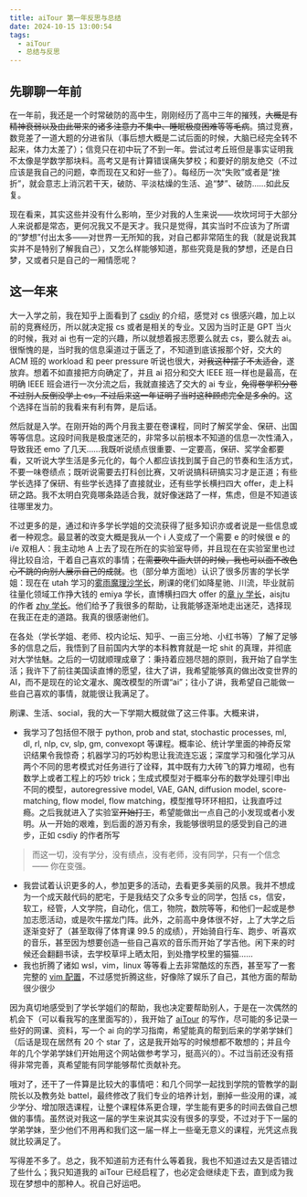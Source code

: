 ```yaml
---
title: aiTour 第一年反思与总结
date: 2024-10-15 13:00:54
tags:
  - aiTour
  - 总结与反思
---
```


## 先聊聊一年前

在一年前，我还是一个时常破防的高中生，刚刚经历了高中三年的摧残，~~大概是有精神衰弱以及由此带来的诸多注意力不集中、睡眠极度困难等等毛病~~。搞过竞赛，数竞差了一道大题的分进省队（事后想大概是二试后面的时候，大脑已经完全转不起来，体力太差了）；信竞只在初中玩了不到一年。尝试过考丘班但是事实证明我不太像是学数学那块料。高考又是有计算错误痛失梦校；和要好的朋友绝交（不过应该是我自己的问题，幸而现在又和好一些了）。每经历一次“失败”或者是“挫折”，就会意志上消沉若干天，破防、平淡枯燥的生活、追“梦”、破防……如此反复。

现在看来，其实这些并没有什么影响，至少对我的人生来说——坎坎坷坷于大部分人来说都是常态，更何况我又不是天才。我只是觉得，其实当时不应该为了所谓的“梦想”付出太多——对世界一无所知的我，对自己都非常陌生的我（就是说我其实并不是特别了解我自己），又怎么样能够知道，那些究竟是我的梦想，还是白日梦，又或者只是自己的一厢情愿呢？

## 这一年来

大一入学之前，我在知乎上面看到了 [csdiy](https://csdiy.wiki) 的介绍，感觉对 cs 很感兴趣，加上以前的竞赛经历，所以就决定报 cs 或者是相关的专业。又因为当时正是 GPT 当火的时候，我对 ai 也有一定的兴趣，所以就想着报志愿要么就去 cs，要么就去 ai。很惭愧的是，当时我的信息渠道过于匮乏了，不知道到底该报那个好，交大的 ACM 班的 workload 和 peer pressure 听说也很大，~~对我这种摆子不太适合~~，遂放弃。想着不如直接把方向确定了，并且 ai 招分和交大 IEEE 班一样也是最高，在明确 IEEE 班会进行一次分流之后，我就直接选了交大的 ai 专业，~~免得卷学积分卷不过别人反倒没学上 cs，不过后来这一年证明了当时这种顾虑完全是多余的~~。这个选择在当前的我看来有利有弊，是后话。

然后就是入学。在刚开始的两个月我主要在卷课程，同时了解奖学金、保研、出国等等信息。这段时间我是极度迷茫的，非常多以前根本不知道的信息一次性涌入，导致我还 emo 了几天……我既听说绩点很重要、一定要高，保研、奖学金都要看，又听说大学生活是多元化的，每个人都应该找到属于自己的节奏和生活方式，不要一味卷绩点；既听说需要去打科创比赛，又听说搞科研搞实习才是正道；有些学长选择了保研、有些学长选择了直接就业，还有些学长横扫四大 offer，走上科研之路。我不太明白究竟哪条路适合我，就好像迷路了一样，焦虑，但是不知道该往哪里发力。

不过更多的是，通过和许多学长学姐的交流获得了挺多知识亦或者说是一些信息或者一种观念。最显著的改变大概是我从一个 i 人变成了一个需要 e 的时候很 e 的 i/e 双相人：我主动地 A 上去了现在所在的实验室导师，并且现在在实验室里也过得比较自洽，干着自己喜欢的事情；~~在需要吹牛画大饼的时候，我也可以面不改色心不跳的向别人展示自己的成就~~。也（部分单方面地）认识了很多厉害的学长学姐：现在在 utah 学习的[雾雨魔理沙学长](https://github.com/MarisaKirisame)，刷课的佬们如降星驰、川流，毕业就前往量化领域工作挣大钱的 emiya 学长，直博横扫四大 offer 的[章 jy 学长](https://github.com/Junyi42)，aisjtu 的作者 [zhy 学长](https://github.com/anyeZHY)。他们给予了我很多的帮助，让我能够逐渐地走出迷茫，选择现在我正在走的道路。我真的很感谢他们。

在各处（学长学姐、老师、校内论坛、知乎、一亩三分地、小红书等）了解了足够多的信息之后，我悟到了目前国内大学的本科教育就是一坨 shit 的真理，并彻底对大学怯魅。之后的一切就顺理成章了：秉持着应翘尽翘的原则，我开始了自学生活；我许下了前往美国读直博的愿望，往大了讲，我希望能够真的做出改变世界的 AI，而不是现在的论文灌水、魔改模型的所谓“ai”；往小了讲，我希望自己能做一些自己喜欢的事情，就能很让我满足了。

刷课、生活、social，我的大一下学期大概就做了这三件事。大概来讲，

- 我学习了包括但不限于 python, prob and stat, stochastic processes, ml, dl, rl, nlp, cv, slp, gm, convexopt 等课程。概率论、统计学里面的神奇反常识结果令我惊奇；机器学习的巧妙构思让我流连忘返；深度学习和强化学习从两个不同的思考模式对任务进行了诠释，其中既有力大砖飞的算力堆砌，也有数学上或者工程上的巧妙 trick；生成式模型对于概率分布的数学处理引申出不同的模型，autoregressive model, VAE, GAN, diffusion model, score-matching, flow model, flow matching，模型推导环环相扣，让我直呼过瘾。之后我就进入了实验室~~开始打工~~，希望能做出一点自己的小发现或者小发明。从一开始的艰难，到后面的游刃有余，我能够很明显的感受到自己的进步，正如 csdiy 的作者所写

> 而这一切，没有学分，没有绩点，没有老师，没有同学，只有一个信念 —— 你在变强。

- 我尝试着认识更多的人，参加更多的活动，去看更多美丽的风景。我并不想成为一个成天敲代码的肥宅，于是我结交了众多专业的同学，包括 cs，信安，软工，经管，人文学院，自动化，信工，物院，数院等等，和他们一起或是参加志愿活动，或是吹牛摆龙门阵。此外，之前高中身体很不好，上了大学之后逐渐变好了（甚至取得了体育课 99.5 的成绩），开始骑自行车、跑步、听喜欢的音乐，甚至因为想要创造一些自己喜欢的音乐而开始了学吉他。闲下来的时候还会翻翻书读，去学校草坪上晒太阳，到处撸学校里的猫猫……
- 我也折腾了诸如 wsl，vim，linux 等等看上去非常酷炫的东西，甚至写了一套完整的 [vim 配置](https://github.com/KinnariyaMamaTanha/KinanVim)，不过感觉折腾这些，好像除了娱乐了自己，其他方面的帮助很少很少

因为真切地感受到了学长学姐们的帮助，我也决定要帮助别人，于是在一次偶然的机会下（可以看我写的[序](https://aitour.icu)里面写的），我开始了 [aiTour](https://aitour.icu) 的写作，尽可能的多记录一些好的网课、资料，写一个 ai 向的学习指南，希望能真的帮到后来的学弟学妹们（后话是现在居然有 20 个 star 了，这是我开始写的时候想都不敢想的；并且今年的几个学弟学妹们开始用这个网站做参考学习，挺高兴的）。不过当前还没有搭得非常完善，真希望能有同学能够帮忙贡献补充。

哦对了，还干了一件算是比较大的事情吧：和几个同学一起找到学院的管教学的副院长以及教务处 battel，最终修改了我们专业的培养计划，删掉一些没用的课，减少学分、增加限选课程，让整个课程体系更合理，学生能有更多的时间去做自己想做的事情。虽然说对我这一届的学生来说其实没有很多的享受，不过对于下一届的学弟学妹，至少他们不用再和我们这一届一样上一些毫无意义的课程，光凭这点我就比较满足了。

写得差不多了。总之，我不知道前方还有什么等着我，我也不知道过去又是否错过了些什么；我只知道我的 aiTour 已经启程了，也必定会继续走下去，直到成为我现在梦想中的那种人。祝自己好运吧。
